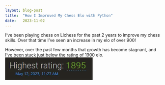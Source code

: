 ```yaml
---
layout: blog-post 
title:  "How I Improved My Chess Elo with Python"
date:   2023-11-02
---
```

I’ve been playing chess on Lichess for the past 2 years to improve my chess skills. Over that time I’ve seen an increase in my elo of over 900!

However, over the past few months that growth has become stagnant, and I’ve been stuck just below the rating of 1900 elo.
![image tooltip here](/img/posts/2023-11-02/highest_elo.png)

